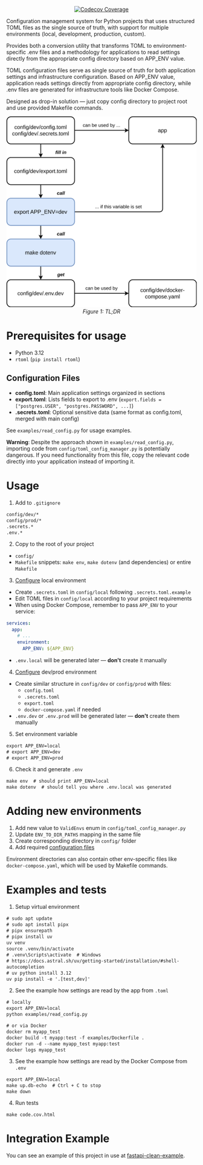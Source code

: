 <p align="center">
  <a href="https://codecov.io/gh/ivan-borovets/toml-to-dotenv">
    <img src="https://codecov.io/gh/ivan-borovets/toml-to-dotenv/graph/badge.svg" alt="Codecov Coverage"/>
  </a>
</p>

Configuration management system for Python projects that uses structured TOML files as the single source of truth, with
support for multiple environments (local, development, production, custom).

Provides both a conversion utility that transforms TOML to environment-specific .env files and a methodology for
applications to read settings directly from the appropriate config directory based on APP_ENV value.

TOML configuration files serve as single source of truth for both application settings and infrastructure configuration.
Based on APP_ENV value, application reads settings directly from appropriate config directory, while .env files are
generated for infrastructure tools like Docker Compose.

Designed as drop-in solution — just copy config directory to project root and use provided Makefile commands.

<p align="center">
  <img src="docs/1.tldr.svg" alt="tldr" />
  <br><em>Figure 1: TL;DR</em>
</p>

# Prerequisites for usage

* Python 3.12
* `rtoml` (`pip install rtoml`)

## Configuration Files

- **config.toml**: Main application settings organized in sections
- **export.toml**: Lists fields to export to .env (`export.fields = ["postgres.USER", "postgres.PASSWORD", ...]`)
- **.secrets.toml**: Optional sensitive data (same format as config.toml, merged with main config)

See `examples/read_config.py` for usage examples.

**Warning**: Despite the approach shown in `examples/read_config.py`, importing code from
`config/toml_config_manager.py` is potentially dangerous.
If you need functionality from this file, copy the relevant code directly into your application instead of importing it.

# Usage

1. Add to `.gitignore`

```gitignore
config/dev/*
config/prod/*
.secrets.*
.env.*
```

2. Copy to the root of your project

* `config/`
* `Makefile` snippets: `make env`, `make dotenv` (and dependencies) or entire `Makefile`

3. [Configure](#configuration-files) local environment

* Create `.secrets.toml` in `config/local` following `.secrets.toml.example`
* Edit TOML files in `config/local` according to your project requirements
* When using Docker Compose, remember to pass `APP_ENV` to your service:

```yaml
services:
  app:
    # ...
    environment:
      APP_ENV: ${APP_ENV}
```

* `.env.local` will be generated later — **don't** create it manually


4. [Configure](#configuration-files) dev/prod environment

* Create similar structure in `config/dev` or `config/prod` with files:
    * `config.toml`
    * `.secrets.toml`
    * `export.toml`
    * `docker-compose.yaml` if needed
* `.env.dev` or `.env.prod` will be generated later — **don't** create them manually


5. Set environment variable

```shell
export APP_ENV=local
# export APP_ENV=dev
# export APP_ENV=prod
```

6. Check it and generate `.env`

```shell
make env  # should print APP_ENV=local
make dotenv  # should tell you where .env.local was generated
```

# Adding new environments

1. Add new value to `ValidEnvs` enum in `config/toml_config_manager.py`
2. Update `ENV_TO_DIR_PATHS` mapping in the same file
3. Create corresponding directory in `config/` folder
4. Add required [configuration files](#configuration-files)

Environment directories can also contain other env-specific files like `docker-compose.yaml`, which will be used by
Makefile commands.

# Examples and tests

1. Setup virtual environment

```shell
# sudo apt update
# sudo apt install pipx
# pipx ensurepath
# pipx install uv
uv venv
source .venv/bin/activate
# .venv\Scripts\activate  # Windows
# https://docs.astral.sh/uv/getting-started/installation/#shell-autocompletion
# uv python install 3.12
uv pip install -e '.[test,dev]'
```

2. See the example how settings are read by the app from `.toml`

```shell
# locally
export APP_ENV=local
python examples/read_config.py
```

```shell
# or via Docker
docker rm myapp_test
docker build -t myapp:test -f examples/Dockerfile .
docker run -d --name myapp_test myapp:test
docker logs myapp_test
```

3. See the example how settings are read by the Docker Compose from `.env`

```shell
export APP_ENV=local
make up.db-echo  # Ctrl + C to stop
make down
```

4. Run tests

```shell
make code.cov.html
```

# Integration Example

You can see an example of this project in use
at [fastapi-clean-example](https://github.com/ivan-borovets/fastapi-clean-example).
